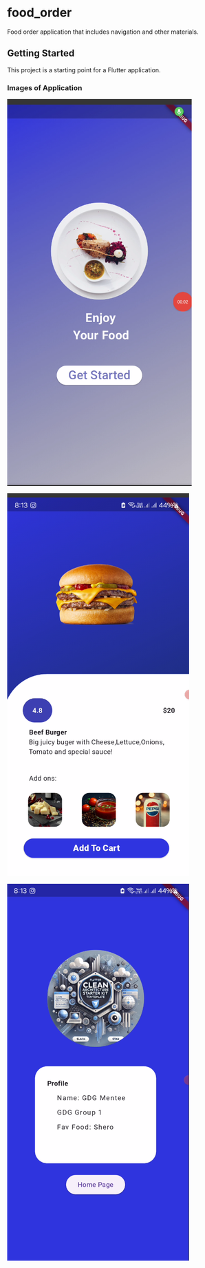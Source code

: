 # food_order

Food order application that includes navigation and other materials.

## Getting Started

This project is a starting point for a Flutter application.

### Images of Application

![image](food_home.png)

![image](food_order.png)

![image](food_profile.png)
